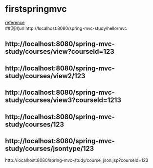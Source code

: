 # firstspringmvc


[reference](http://www.imooc.com/video/7533) <br>
##测试url
http://localhost:8080/spring-mvc-study/hello/mvc<br>

http://localhost:8080/spring-mvc-study/courses/view?courseId=123<br>
-----
http://localhost:8080/spring-mvc-study/courses/view2/123
---
http://localhost:8080/spring-mvc-study/courses/view3?courseId=1213
---------------
http://localhost:8080/spring-mvc-study/courses/123
----
http://localhost:8080/spring-mvc-study/courses/jsontype/123
-
http://localhost:8080/spring-mvc-study/course_json.jsp?courseId=123
